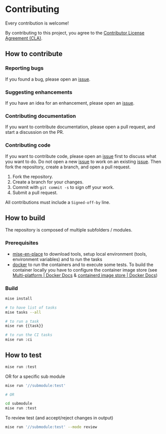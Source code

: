 # Contributing

Every contribution is welcome!

By contributing to this project, you agree to the [Contributor License Agreement (CLA)](https://cla-assistant.io/cdviz-dev/transformers-community).

## How to contribute

### Reporting bugs

If you found a bug, please open an [issue].

### Suggesting enhancements

If you have an idea for an enhancement, please open an [issue].

### Contributing documentation

If you want to contribute documentation, please open a pull request, and start a discussion on the PR.

### Contributing code

If you want to contribute code, please open an [issue] first to discuss what you want to do. Do not open a new [issue] to work on an existing [issue]. Then fork the repository, create a branch, and open a pull request.

1. Fork the repository.
2. Create a branch for your changes.
3. Commit with `git commit -s` to sign off your work.
4. Submit a pull request.

All contributions must include a `Signed-off-by` line.

## How to build

The repository is composed of multiple subfolders / modules.

### Prerequisites

- [mise-en-place](https://mise.jdx.dev/) to download tools, setup local environment (tools, environment variables) and to run the tasks
- [docker](https://docs.docker.com/get-started/) to run the containers and to execute some tests.
  To build the container locally you have to configure the container image store
  (see [Multi-platform | Docker Docs](https://docs.docker.com/build/building/multi-platform/#prerequisites)
  & [containerd image store | Docker Docs](https://docs.docker.com/engine/storage/containerd/))

### Build

```bash
mise install

# to have list of tasks
mise tasks --all

# to run a task
mise run {{task}}

# to run the CI tasks
mise run :ci
```

## How to test

```bash
mise run :test
```

OR for a specific sub module

```bash
mise run '//submodule:test'

# OR

cd submodule
mise run :test
```

To review test (and accept/reject changes in output)

```bash
mise run '//submodule:test' --mode review
```

[issue]: https://github.com/cdviz-dev/cdviz-collector/issues "CDviz collector's issue tracker"
